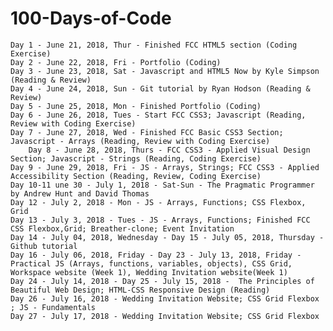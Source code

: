 # 100-Days-of-Code

	Day 1 - June 21, 2018, Thur - Finished FCC HTML5 section (Coding Exercise)
	Day 2 - June 22, 2018, Fri - Portfolio (Coding)
	Day 3 - June 23, 2018, Sat - Javascript and HTML5 Now by Kyle Simpson (Reading & Review)
	Day 4 - June 24, 2018, Sun - Git tutorial by Ryan Hodson (Reading & Review)
	Day 5 - June 25, 2018, Mon - Finished Portfolio (Coding)
	Day 6 - June 26, 2018, Tues - Start FCC CSS3; Javascript (Reading, Review with Coding Exercise)
	Day 7 - June 27, 2018, Wed - Finished FCC Basic CSS3 Section; Javascript - Arrays (Reading, Review with Coding Exercise)
        Day 8 - June 28, 2018, Thurs - FCC CSS3 - Applied Visual Design Section; Javascript - Strings (Reading, Coding Exercise)
	Day 9 - June 29, 2018, Fri - JS - Arrays, Strings; FCC CSS3 - Applied Accessibility Section (Reading, Review, Coding Exercise) 
	Day 10-11 une 30 - July 1, 2018 - Sat-Sun - The Pragmatic Programmer by Andrew Hunt and David Thomas 
	Day 12 - July 2, 2018 - Mon - JS - Arrays, Functions; CSS Flexbox, Grid
	Day 13 - July 3, 2018 - Tues - JS - Arrays, Functions; Finished FCC CSS Flexbox,Grid; Breather-clone; Event Invitation
	Day 14 - July 04, 2018, Wednesday - Day 15 - July 05, 2018, Thursday - Github tutorial
	Day 16 - July 06, 2018, Friday - Day 23 - July 13, 2018, Friday - Practical JS (Arrays, functions, variables, objects), CSS Grid,                                      Workspace website (Week 1), Wedding Invitation website(Week 1)
	Day 24 - July 14, 2018 - Day 25 - July 15, 2018 -  The Principles of Beautiful Web Design; HTML-CSS Responsive Design (Reading)
	Day 26 - July 16, 2018 - Wedding Invitation Website; CSS Grid Flexbox ; JS - Fundamentals 
	Day 27 - July 17, 2018 - Wedding Invitation Website; CSS Grid Flexbox 
